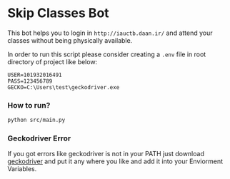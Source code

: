# Skip Classes Bot

This bot helps you to login in `http://iauctb.daan.ir/` and attend your classes without being physically available.

In order to run this script please consider creating a `.env` file in root directory of project like below:

```
USER=101932016491
PASS=123456789
GECKO=C:\Users\test\geckodriver.exe
```

### How to run?

```bash
python src/main.py
```

### Geckodriver Error

If you got errors like geckodriver is not in your PATH just download [geckodriver](https://github.com/mozilla/geckodriver/releases) and put it any where you like and add it into your Enviorment Variables.